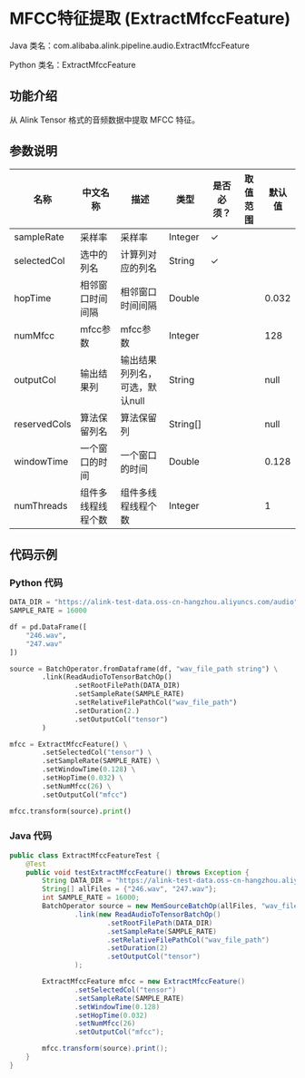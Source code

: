 # MFCC特征提取 (ExtractMfccFeature)
Java 类名：com.alibaba.alink.pipeline.audio.ExtractMfccFeature

Python 类名：ExtractMfccFeature


## 功能介绍

从 Alink Tensor 格式的音频数据中提取 MFCC 特征。

## 参数说明

| 名称 | 中文名称 | 描述 | 类型 | 是否必须？ | 取值范围 | 默认值 |
| --- | --- | --- | --- | --- | --- | --- |
| sampleRate | 采样率 | 采样率 | Integer | ✓ |  |  |
| selectedCol | 选中的列名 | 计算列对应的列名 | String | ✓ |  |  |
| hopTime | 相邻窗口时间间隔 | 相邻窗口时间间隔 | Double |  |  | 0.032 |
| numMfcc | mfcc参数 | mfcc参数 | Integer |  |  | 128 |
| outputCol | 输出结果列 | 输出结果列列名，可选，默认null | String |  |  | null |
| reservedCols | 算法保留列名 | 算法保留列 | String[] |  |  | null |
| windowTime | 一个窗口的时间 | 一个窗口的时间 | Double |  |  | 0.128 |
| numThreads | 组件多线程线程个数 | 组件多线程线程个数 | Integer |  |  | 1 |

## 代码示例

### Python 代码
```python
DATA_DIR = "https://alink-test-data.oss-cn-hangzhou.aliyuncs.com/audio"
SAMPLE_RATE = 16000

df = pd.DataFrame([
    "246.wav",
    "247.wav"
])

source = BatchOperator.fromDataframe(df, "wav_file_path string") \
        .link(ReadAudioToTensorBatchOp()
                .setRootFilePath(DATA_DIR)
                .setSampleRate(SAMPLE_RATE)
                .setRelativeFilePathCol("wav_file_path")
                .setDuration(2.)
                .setOutputCol("tensor")
        )

mfcc = ExtractMfccFeature() \
        .setSelectedCol("tensor") \
        .setSampleRate(SAMPLE_RATE) \
        .setWindowTime(0.128) \
        .setHopTime(0.032) \
        .setNumMfcc(26) \
        .setOutputCol("mfcc")

mfcc.transform(source).print()
```

### Java 代码
```java
public class ExtractMfccFeatureTest {
    @Test
    public void testExtractMfccFeature() throws Exception {
        String DATA_DIR = "https://alink-test-data.oss-cn-hangzhou.aliyuncs.com/audio";
        String[] allFiles = {"246.wav", "247.wav"};
        int SAMPLE_RATE = 16000;
        BatchOperator source = new MemSourceBatchOp(allFiles, "wav_file_path")
                .link(new ReadAudioToTensorBatchOp()
                        .setRootFilePath(DATA_DIR)
                        .setSampleRate(SAMPLE_RATE)
                        .setRelativeFilePathCol("wav_file_path")
                        .setDuration(2)
                        .setOutputCol("tensor")
                );

        ExtractMfccFeature mfcc = new ExtractMfccFeature()
                .setSelectedCol("tensor")
                .setSampleRate(SAMPLE_RATE)
                .setWindowTime(0.128)
                .setHopTime(0.032)
                .setNumMfcc(26)
                .setOutputCol("mfcc");

        mfcc.transform(source).print();
    }
}
```

